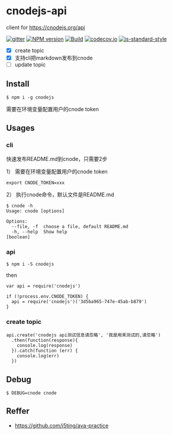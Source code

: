 # cnodejs-api

client for https://cnodejs.org/api

[![gitter](https://badges.gitter.im/Join%20Chat.svg)](https://gitter.im/cnodejs-api/Lobby?utm_source=badge&utm_medium=badge&utm_campaign=pr-badge&utm_content=badge)
[![NPM version](https://img.shields.io/npm/v/cnodejs-api.svg?style=flat-square)](https://www.npmjs.com/package/cnodejs-api)
[![Build](https://travis-ci.org/i5ting/cnodejs-api.svg?branch=master)](https://travis-ci.org/i5ting/cnodejs-api)
[![codecov.io](https://codecov.io/github/i5ting/cnodejs-api/coverage.svg?branch=master)](https://codecov.io/github/i5ting/cnodejs-api?branch=master)
[![js-standard-style](https://img.shields.io/badge/code%20style-standard-brightgreen.svg)](http://standardjs.com/)

- [x] create topic
- [x] 支持cli把markdown发布到cnode
- [ ] update topic

## Install

```
$ npm i -g cnodejs
```

需要在环境变量配置用户的cnode token


## Usages

### cli

快速发布README.md到cnode，只需要2步

1） 需要在环境变量配置用户的cnode token
  
```
export CNODE_TOKEN=xxx
```

2） 执行cnode命令，默认文件是README.md

```
$ cnode -h
Usage: cnode [options]

Options:
  --file, -f  choose a file, default README.md
  -h, --help  Show help                                                [boolean]

```

### api

```
$ npm i -S cnodejs
```

then

```
var api = require('cnodejs')

if (!process.env.CNODE_TOKEN) {
  api = require('cnodejs')('3d5ba965-747e-45ab-b879')
}
```

### create topic

```
api.create('cnodejs api测试信息请忽略', '我是用来测试的,请忽略')
  .then(function(response){
    console.log(response)
  }).catch(function (err) {
    console.log(err)
  })
```

## Debug

```
$ DEBUG=cnode cnode
```

## Reffer

- https://github.com/i5ting/ava-practice
